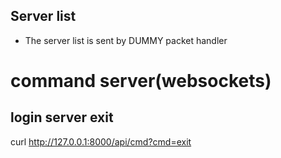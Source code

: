 ## Server list

- The server list is sent by DUMMY packet handler

# command server(websockets)

## login server exit

curl http://127.0.0.1:8000/api/cmd?cmd=exit
